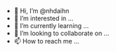 - 👋 Hi, I’m @nhdaihn
- 👀 I’m interested in ...
- 🌱 I’m currently learning ...
- 💞️ I’m looking to collaborate on ...
- 📫 How to reach me ...

<!---
nhdaihn/nhdaihn is a ✨ special ✨ repository because its `README.md` (this file) appears on your GitHub profile.
You can click the Preview link to take a look at your changes.
--->
